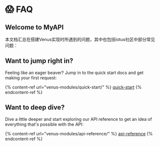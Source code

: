 # 😱 FAQ

## Welcome to MyAPI

本文档汇总在搭建Venus实现时所遇到的问题，其中也包括lotus社区中部分常见问题：

## Want to jump right in?

Feeling like an eager beaver? Jump in to the quick start docs and get making your first request:

{% content-ref url="venus-modules/quick-start/" %}
[quick-start](venus-modules/quick-start/)
{% endcontent-ref %}

## Want to deep dive?

Dive a little deeper and start exploring our API reference to get an idea of everything that's possible with the API:

{% content-ref url="venus-modules/api-reference/" %}
[api-reference](venus-modules/api-reference/)
{% endcontent-ref %}
